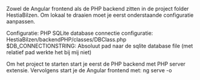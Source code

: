 Zowel de Angular frontend als de PHP backend zitten in de project folder HestiaBilzen.
Om lokaal te draaien moet je eerst onderstaande configuratie aanpassen.

Configuratie:
PHP SQLite database connectie configuratie: HestiaBilzen/backendPHP/classes/DBClass.php
$DB_CONNECTIONSTRING: Absoluut pad naar de sqlite database file (met relatief pad werkte het bij mij niet)

Om het project te starten start je eerst de PHP backend met PHP server extensie.
Vervolgens start je de Angular frontend met: ng serve -o